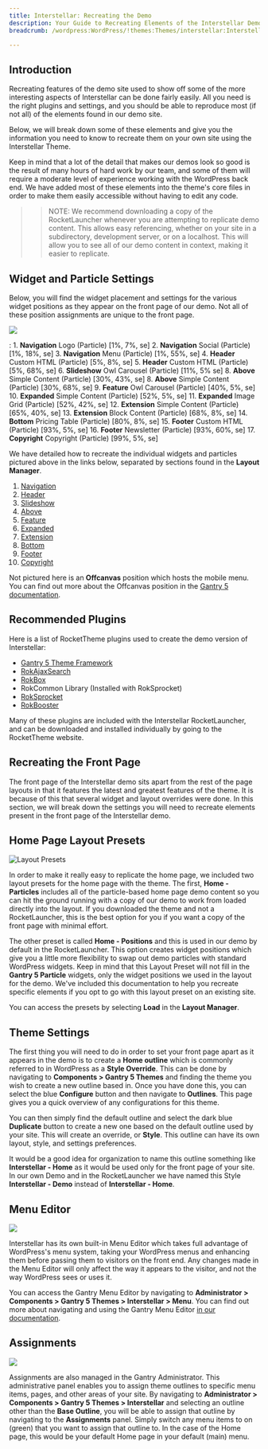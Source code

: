 ```yaml
---
title: Interstellar: Recreating the Demo
description: Your Guide to Recreating Elements of the Interstellar Demo for WordPress
breadcrumb: /wordpress:WordPress/!themes:Themes/interstellar:Interstellar

---
```


Introduction
-----

Recreating features of the demo site used to show off some of the more interesting aspects of Interstellar can be done fairly easily. All you need is the right plugins and settings, and you should be able to reproduce most (if not all) of the elements found in our demo site.

Below, we will break down some of these elements and give you the information you need to know to recreate them on your own site using the Interstellar Theme.

Keep in mind that a lot of the detail that makes our demos look so good is the result of many hours of hard work by our team, and some of them will require a moderate level of experience working with the WordPress back end. We have added most of these elements into the theme's core files in order to make them easily accessible without having to edit any code.

>> NOTE: We recommend downloading a copy of the RocketLauncher whenever you are attempting to replicate demo content. This allows easy referencing, whether on your site in a subdirectory, development server, or on a localhost. This will allow you to see all of our demo content in context, making it easier to replicate.

Widget and Particle Settings
-----

Below, you will find the widget placement and settings for the various widget positions as they appear on the front page of our demo. Not all of these position assignments are unique to the front page.

![](assets/interstellar2.jpeg)

:   1. **Navigation** Logo (Particle) [1%, 7%, se]
    2. **Navigation** Social (Particle) [1%, 18%, se]
    3. **Navigation** Menu (Particle) [1%, 55%, se]
    4. **Header** Custom HTML (Particle) [5%, 8%, se]
    5. **Header** Custom HTML (Particle) [5%, 68%, se]
    6. **Slideshow** Owl Carousel (Particle) [11%, 5% se]
    8. **Above** Simple Content (Particle) [30%, 43%, se]
    8. **Above** Simple Content (Particle) [30%, 68%, se]
    9. **Feature** Owl Carousel (Particle) [40%, 5%, se]
    10. **Expanded** Simple Content (Particle) [52%, 5%, se]
    11. **Expanded** Image Grid (Particle) [52%, 42%, se]
    12. **Extension** Simple Content (Particle) [65%, 40%, se]
    13. **Extension** Block Content (Particle) [68%, 8%, se]
    14. **Bottom** Pricing Table (Particle) [80%, 8%, se]
    15. **Footer** Custom HTML (Particle) [93%, 5%, se]
    16. **Footer** Newsletter (Particle) [93%, 60%, se]
    17. **Copyright** Copyright (Particle) [99%, 5%, se]


We have detailed how to recreate the individual widgets and particles pictured above in the links below, separated by sections found in the **Layout Manager**.

1. [Navigation](demo_navigation.md)
2. [Header](demo_header.md)
3. [Slideshow](demo_slideshow.md)
4. [Above](demo_above.md)
5. [Feature](demo_feature.md)
6. [Expanded](demo_expanded.md)
7. [Extension](demo_extension.md)
8. [Bottom](demo_bottom.md)
9. [Footer](demo_footer.md)
10. [Copyright](demo_copyright.md)

Not pictured here is an **Offcanvas** position which hosts the mobile menu. You can find out more about the Offcanvas position in the [Gantry 5 documentation](http://docs.gantry.org/gantry5/configure/layout-manager#offcanvas-section).

Recommended Plugins
-----

Here is a list of RocketTheme plugins used to create the demo version of Interstellar:

* [Gantry 5 Theme Framework](http://gantry.org/)
* [RokAjaxSearch](http://www.rockettheme.com/wordpress/plugins/rokajaxsearch)
* [RokBox](http://www.rockettheme.com/wordpress/plugins/rokbox)
* RokCommon Library (Installed with RokSprocket)
* [RokSprocket](http://www.rockettheme.com/wordpress/plugins/roksprocket)
* [RokBooster](http://www.rockettheme.com/wordpress/plugins/rokbooster)

Many of these plugins are included with the Interstellar RocketLauncher, and can be downloaded and installed individually by going to the RocketTheme website.

Recreating the Front Page
-----

The front page of the Interstellar demo sits apart from the rest of the page layouts in that it features the latest and greatest features of the theme. It is because of this that several widget and layout overrides were done. In this section, we will break down the settings you will need to recreate elements present in the front page of the Interstellar demo.

Home Page Layout Presets
-----

![Layout Presets](assets/layout_presets.jpeg)

In order to make it really easy to replicate the home page, we included two layout presets for the home page with the theme. The first, **Home - Particles** includes all of the particle-based home page demo content so you can hit the ground running with a copy of our demo to work from loaded directly into the layout. If you downloaded the theme and not a RocketLauncher, this is the best option for you if you want a copy of the front page with minimal effort.

The other preset is called **Home - Positions** and this is used in our demo by default in the RocketLauncher. This option creates widget positions which give you a little more flexibility to swap out demo particles with standard WordPress widgets. Keep in mind that this Layout Preset will not fill in the **Gantry 5 Particle** widgets, only the widget positions we used in the layout for the demo. We've included this documentation to help you recreate specific elements if you opt to go with this layout preset on an existing site.

You can access the presets by selecting **Load** in the **Layout Manager**.

Theme Settings
-----

The first thing you will need to do in order to set your front page apart as it appears in the demo is to create a **Home outline** which is commonly referred to in WordPress as a **Style Override**. This can be done by navigating to **Components > Gantry 5 Themes** and finding the theme you wish to create a new outline based in. Once you have done this, you can select the blue **Configure** button and then navigate to **Outlines**. This page gives you a quick overview of any configurations for this theme.

You can then simply find the default outline and select the dark blue **Duplicate** button to create a new one based on the default outline used by your site. This will create an override, or **Style**. This outline can have its own layout, style, and settings preferences.

It would be a good idea for organization to name this outline something like **Interstellar - Home** as it would be used only for the front page of your site. In our own Demo and in the RocketLauncher we have named this Style **Interstellar - Demo** instead of **Interstellar - Home**.

Menu Editor
-----

![](assets/menu_1.jpeg)

Interstellar has its own built-in Menu Editor which takes full advantage of WordPress's menu system, taking your WordPress menus and enhancing them before passing them to visitors on the front end. Any changes made in the Menu Editor will only affect the way it appears to the visitor, and not the way WordPress sees or uses it.

You can access the Gantry Menu Editor by navigating to **Administrator > Components > Gantry 5 Themes > Interstellar > Menu**. You can find out more about navigating and using the Gantry Menu Editor [in our documentation](http://docs.gantry.org/gantry5/configure/menu-editor).

Assignments
-----

![](assets/assignments_1.jpeg)

Assignments are also managed in the Gantry Administrator. This administrative panel enables you to assign theme outlines to specific menu items, pages, and other areas of your site. By navigating to **Administrator > Components > Gantry 5 Themes > Interstellar** and selecting an outline other than the **Base Outline**, you will be able to assign that outline by navigating to the **Assignments** panel. Simply switch any menu items to on (green) that you want to assign that outline to. In the case of the Home page, this would be your default Home page in your default (main) menu.
